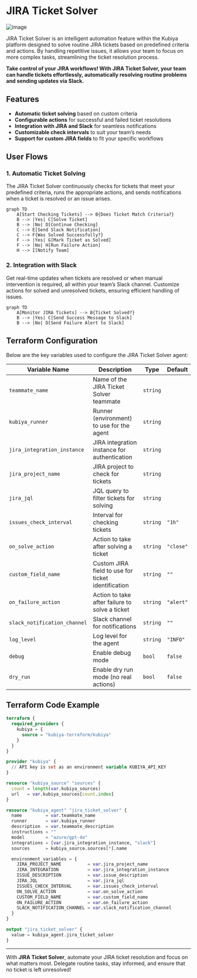 
# JIRA Ticket Solver

![image](https://github.com/user-attachments/assets/fb26886d-1b66-4487-b89d-54ce62feaa78)

JIRA Ticket Solver is an intelligent automation feature within the Kubiya platform designed to solve routine JIRA tickets based on predefined criteria and actions. By handling repetitive issues, it allows your team to focus on more complex tasks, streamlining the ticket resolution process.

**Take control of your JIRA workflows! With JIRA Ticket Solver, your team can handle tickets effortlessly, automatically resolving routine problems and sending updates via Slack.**

## Features

- **Automatic ticket solving** based on custom criteria
- **Configurable actions** for successful and failed ticket resolutions
- **Integration with JIRA and Slack** for seamless notifications
- **Customizable check intervals** to suit your team’s needs
- **Support for custom JIRA fields** to fit your specific workflows

## User Flows

### 1. Automatic Ticket Solving

The JIRA Ticket Solver continuously checks for tickets that meet your predefined criteria, runs the appropriate actions, and sends notifications when a ticket is resolved or an issue arises.

```mermaid
graph TD
    A[Start Checking Tickets] --> B{Does Ticket Match Criteria?}
    B --> |Yes| C[Solve Ticket]
    B --> |No| D[Continue Checking]
    C --> E[Send Slack Notification]
    C --> F{Was Solved Successfully?}
    F --> |Yes| G[Mark Ticket as Solved]
    F --> |No| H[Run Failure Action]
    H --> I[Notify Team]
```

### 2. Integration with Slack

Get real-time updates when tickets are resolved or when manual intervention is required, all within your team’s Slack channel. Customize actions for solved and unresolved tickets, ensuring efficient handling of issues.

```mermaid
graph TD
    A[Monitor JIRA Tickets] --> B{Ticket Solved?}
    B --> |Yes| C[Send Success Message to Slack]
    B --> |No| D[Send Failure Alert to Slack]
```

## Terraform Configuration

Below are the key variables used to configure the JIRA Ticket Solver agent:

| Variable Name                 | Description                                       | Type         | Default    |
|--------------------------------|---------------------------------------------------|--------------|------------|
| `teammate_name`                | Name of the JIRA Ticket Solver teammate           | `string`     |            |
| `kubiya_runner`                | Runner (environment) to use for the agent         | `string`     |            |
| `jira_integration_instance`    | JIRA integration instance for authentication      | `string`     |            |
| `jira_project_name`            | JIRA project to check for tickets                 | `string`     |            |
| `jira_jql`                     | JQL query to filter tickets for solving           | `string`     |            |
| `issues_check_interval`        | Interval for checking tickets                     | `string`     | `"1h"`     |
| `on_solve_action`              | Action to take after solving a ticket             | `string`     | `"close"`  |
| `custom_field_name`            | Custom JIRA field to use for ticket identification| `string`     | `""`       |
| `on_failure_action`            | Action to take after failure to solve a ticket    | `string`     | `"alert"`  |
| `slack_notification_channel`   | Slack channel for notifications                   | `string`     | `""`       |
| `log_level`                    | Log level for the agent                           | `string`     | `"INFO"`   |
| `debug`                        | Enable debug mode                                | `bool`       | `false`    |
| `dry_run`                      | Enable dry run mode (no real actions)             | `bool`       | `false`    |

## Terraform Code Example

```terraform
terraform {
  required_providers {
    kubiya = {
      source = "kubiya-terraform/kubiya"
    }
  }
}

provider "kubiya" {
  // API key is set as an environment variable KUBIYA_API_KEY
}

resource "kubiya_source" "sources" {
  count = length(var.kubiya_sources)
  url   = var.kubiya_sources[count.index]
}

resource "kubiya_agent" "jira_ticket_solver" {
  name         = var.teammate_name
  runner       = var.kubiya_runner
  description  = var.teammate_description
  instructions = ""
  model        = "azure/gpt-4o"
  integrations = [var.jira_integration_instance, "slack"]
  sources      = kubiya_source.sources[*].name

  environment_variables = {
    JIRA_PROJECT_NAME          = var.jira_project_name
    JIRA_INTEGRATION           = var.jira_integration_instance
    ISSUE_DESCRIPTION          = var.issue_description
    JIRA_JQL                   = var.jira_jql
    ISSUES_CHECK_INTERVAL      = var.issues_check_interval
    ON_SOLVE_ACTION            = var.on_solve_action
    CUSTOM_FIELD_NAME          = var.custom_field_name
    ON_FAILURE_ACTION          = var.on_failure_action
    SLACK_NOTIFICATION_CHANNEL = var.slack_notification_channel
  }
}

output "jira_ticket_solver" {
  value = kubiya_agent.jira_ticket_solver
}
```

---

With **JIRA Ticket Solver**, automate your JIRA ticket resolution and focus on what matters most. Delegate routine tasks, stay informed, and ensure that no ticket is left unresolved!
